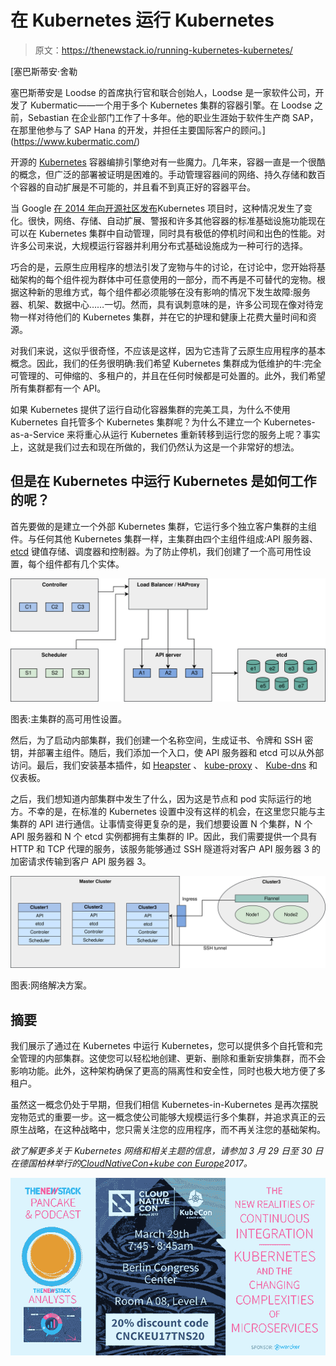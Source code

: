 # 在 Kubernetes 运行 Kubernetes

> 原文：<https://thenewstack.io/running-kubernetes-kubernetes/>

[](https://www.kubermatic.com/)

 [塞巴斯蒂安·舍勒

塞巴斯蒂安是 Loodse 的首席执行官和联合创始人，Loodse 是一家软件公司，开发了 Kubermatic——一个用于多个 Kubernetes 集群的容器引擎。在 Loodse 之前，Sebastian 在企业部门工作了十多年。他的职业生涯始于软件生产商 SAP，在那里他参与了 SAP Hana 的开发，并担任主要国际客户的顾问。](https://www.kubermatic.com/) [](https://www.kubermatic.com/)

开源的 [Kubernetes](/category/kubernetes/) 容器编排引擎绝对有一些魔力。几年来，容器一直是一个很酷的概念，但广泛的部署被证明是困难的。手动管理容器间的网络、持久存储和数百个容器的自动扩展是不可能的，并且看不到真正好的容器平台。

当 Google [在 2014 年向开源社区发布](https://github.com/kubernetes)Kubernetes 项目时，这种情况发生了变化。很快，网络、存储、自动扩展、警报和许多其他容器的标准基础设施功能现在可以在 Kubernetes 集群中自动管理，同时具有极低的停机时间和出色的性能。对许多公司来说，大规模运行容器并利用分布式基础设施成为一种可行的选择。

巧合的是，云原生应用程序的想法引发了宠物与牛的讨论，在讨论中，您开始将基础架构的每个组件视为群体中可任意使用的一部分，而不再是不可替代的宠物。根据这种新的思维方式，每个组件都必须能够在没有影响的情况下发生故障:服务器、机架、数据中心……一切。然而，具有讽刺意味的是，许多公司现在像对待宠物一样对待他们的 Kubernetes 集群，并在它的护理和健康上花费大量时间和资源。

对我们来说，这似乎很奇怪，不应该是这样，因为它违背了云原生应用程序的基本概念。因此，我们的任务很明确:我们希望 Kubernetes 集群成为低维护的牛:完全可管理的、可伸缩的、多租户的，并且在任何时候都是可处置的。此外，我们希望所有集群都有一个 API。

如果 Kubernetes 提供了运行自动化容器集群的完美工具，为什么不使用 Kubernetes 自托管多个 Kubernetes 集群呢？为什么不建立一个 Kubernetes-as-a-Service 来将重心从运行 Kubernetes 重新转移到运行您的服务上呢？事实上，这就是我们过去和现在所做的，我们仍然认为这是一个非常好的想法。

## 但是在 Kubernetes 中运行 Kubernetes 是如何工作的呢？

首先要做的是建立一个外部 Kubernetes 集群，它运行多个独立客户集群的主组件。与任何其他 Kubernetes 集群一样，主集群由四个主组件组成:API 服务器、 [etcd](https://github.com/coreos/etcd) 键值存储、调度器和控制器。为了防止停机，我们创建了一个高可用性设置，每个组件都有几个实体。

![](img/4919232db24fb71529ef796bef9a86bb.png)

图表:主集群的高可用性设置。

然后，为了启动内部集群，我们创建一个名称空间，生成证书、令牌和 SSH 密钥，并部署主组件。随后，我们添加一个入口，使 API 服务器和 etcd 可以从外部访问。最后，我们安装基本插件，如 [Heapster](https://github.com/kubernetes/heapster) 、 [kube-proxy](https://kubernetes.io/docs/admin/kube-proxy/) 、 [Kube-dns](https://kubernetes.io/docs/admin/dns/) 和仪表板。

之后，我们想知道内部集群中发生了什么，因为这是节点和 pod 实际运行的地方。不幸的是，在标准的 Kubernetes 设置中没有这样的机会，在这里您只能与主集群的 API 进行通信。让事情变得更复杂的是，我们想要设置 N 个集群，N 个 API 服务器和 N 个 etcd 实例都拥有主集群的 IP。因此，我们需要提供一个具有 HTTP 和 TCP 代理的服务，该服务能够通过 SSH 隧道将对客户 API 服务器 3 的加密请求传输到客户 API 服务器 3。

![](img/63b2a43ff0ad8a2a830cec6c8f19f422.png)

图表:网络解决方案。

## 摘要

我们展示了通过在 Kubernetes 中运行 Kubernetes，您可以提供多个自托管和完全管理的内部集群。这使您可以轻松地创建、更新、删除和重新安排集群，而不会影响功能。此外，这种架构确保了更高的隔离性和安全性，同时也极大地方便了多租户。

虽然这一概念仍处于早期，但我们相信 Kubernetes-in-Kubernetes 是再次摆脱宠物范式的重要一步。这一概念使公司能够大规模运行多个集群，并追求真正的云原生战略，在这种战略中，您只需关注您的应用程序，而不再关注您的基础架构。

*欲了解更多关于 Kubernetes 网络和相关主题的信息，请参加 3 月 29 日至 30 日在德国柏林举行的[CloudNativeCon+kube con Europe](http://cloudnativeconeu.org/)2017。*

![](img/1b40d1b19a04f3913288c3753dcf90e7.png)

<svg xmlns:xlink="http://www.w3.org/1999/xlink" viewBox="0 0 68 31" version="1.1"><title>Group</title> <desc>Created with Sketch.</desc></svg>